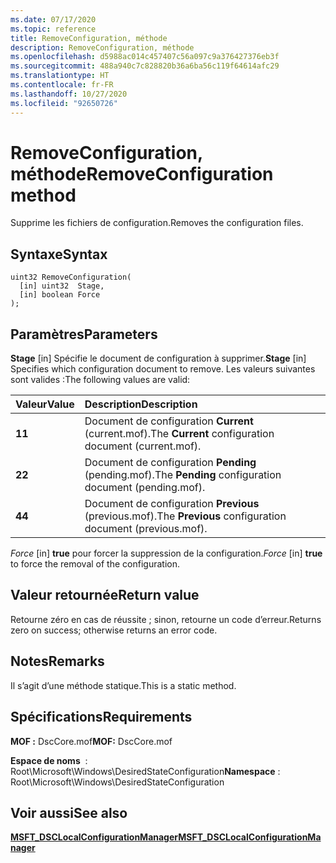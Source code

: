 ```yaml
---
ms.date: 07/17/2020
ms.topic: reference
title: RemoveConfiguration, méthode
description: RemoveConfiguration, méthode
ms.openlocfilehash: d5988ac014c457407c56a097c9a376427376eb3f
ms.sourcegitcommit: 488a940c7c828820b36a6ba56c119f64614afc29
ms.translationtype: HT
ms.contentlocale: fr-FR
ms.lasthandoff: 10/27/2020
ms.locfileid: "92650726"
---
```

# <a name="removeconfiguration-method"></a><span data-ttu-id="08c47-103">RemoveConfiguration, méthode</span><span class="sxs-lookup"><span data-stu-id="08c47-103">RemoveConfiguration method</span></span>

<span data-ttu-id="08c47-104">Supprime les fichiers de configuration.</span><span class="sxs-lookup"><span data-stu-id="08c47-104">Removes the configuration files.</span></span>

## <a name="syntax"></a><span data-ttu-id="08c47-105">Syntaxe</span><span class="sxs-lookup"><span data-stu-id="08c47-105">Syntax</span></span>

```mof
uint32 RemoveConfiguration(
  [in] uint32  Stage,
  [in] boolean Force
);
```

## <a name="parameters"></a><span data-ttu-id="08c47-106">Paramètres</span><span class="sxs-lookup"><span data-stu-id="08c47-106">Parameters</span></span>

<span data-ttu-id="08c47-107">**Stage** \[in\] Spécifie le document de configuration à supprimer.</span><span class="sxs-lookup"><span data-stu-id="08c47-107">**Stage** \[in\] Specifies which configuration document to remove.</span></span> <span data-ttu-id="08c47-108">Les valeurs suivantes sont valides :</span><span class="sxs-lookup"><span data-stu-id="08c47-108">The following values are valid:</span></span>

|<span data-ttu-id="08c47-109">Valeur</span><span class="sxs-lookup"><span data-stu-id="08c47-109">Value</span></span> |<span data-ttu-id="08c47-110">Description</span><span class="sxs-lookup"><span data-stu-id="08c47-110">Description</span></span> |
|:--- |:---|
|<span data-ttu-id="08c47-111">**1**</span><span class="sxs-lookup"><span data-stu-id="08c47-111">**1**</span></span> | <span data-ttu-id="08c47-112">Document de configuration **Current** (current.mof).</span><span class="sxs-lookup"><span data-stu-id="08c47-112">The **Current** configuration document (current.mof).</span></span> |
|<span data-ttu-id="08c47-113">**2**</span><span class="sxs-lookup"><span data-stu-id="08c47-113">**2**</span></span> | <span data-ttu-id="08c47-114">Document de configuration **Pending** (pending.mof).</span><span class="sxs-lookup"><span data-stu-id="08c47-114">The **Pending** configuration document (pending.mof).</span></span>  |
|<span data-ttu-id="08c47-115">**4**</span><span class="sxs-lookup"><span data-stu-id="08c47-115">**4**</span></span> | <span data-ttu-id="08c47-116">Document de configuration **Previous** (previous.mof).</span><span class="sxs-lookup"><span data-stu-id="08c47-116">The **Previous** configuration document (previous.mof).</span></span> |

<span data-ttu-id="08c47-117">*Force* \[in\] **true** pour forcer la suppression de la configuration.</span><span class="sxs-lookup"><span data-stu-id="08c47-117">*Force* \[in\] **true** to force the removal of the configuration.</span></span>

## <a name="return-value"></a><span data-ttu-id="08c47-118">Valeur retournée</span><span class="sxs-lookup"><span data-stu-id="08c47-118">Return value</span></span>

<span data-ttu-id="08c47-119">Retourne zéro en cas de réussite ; sinon, retourne un code d’erreur.</span><span class="sxs-lookup"><span data-stu-id="08c47-119">Returns zero on success; otherwise returns an error code.</span></span>

## <a name="remarks"></a><span data-ttu-id="08c47-120">Notes</span><span class="sxs-lookup"><span data-stu-id="08c47-120">Remarks</span></span>

<span data-ttu-id="08c47-121">Il s’agit d’une méthode statique.</span><span class="sxs-lookup"><span data-stu-id="08c47-121">This is a static method.</span></span>

## <a name="requirements"></a><span data-ttu-id="08c47-122">Spécifications</span><span class="sxs-lookup"><span data-stu-id="08c47-122">Requirements</span></span>

<span data-ttu-id="08c47-123">**MOF :** DscCore.mof</span><span class="sxs-lookup"><span data-stu-id="08c47-123">**MOF:** DscCore.mof</span></span>

<span data-ttu-id="08c47-124">**Espace de noms**  : Root\Microsoft\Windows\DesiredStateConfiguration</span><span class="sxs-lookup"><span data-stu-id="08c47-124">**Namespace** : Root\Microsoft\Windows\DesiredStateConfiguration</span></span>

## <a name="see-also"></a><span data-ttu-id="08c47-125">Voir aussi</span><span class="sxs-lookup"><span data-stu-id="08c47-125">See also</span></span>

[<span data-ttu-id="08c47-126">**MSFT_DSCLocalConfigurationManager**</span><span class="sxs-lookup"><span data-stu-id="08c47-126">**MSFT_DSCLocalConfigurationManager**</span></span>](msft-dsclocalconfigurationmanager.md)
